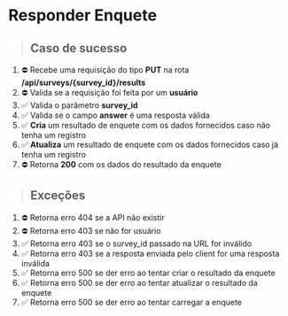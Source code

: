 # Responder Enquete

> ## Caso de sucesso
 
1. :no_entry: Recebe uma requisição do tipo **PUT** na rota **/api/surveys/{survey_id}/results**
2. :no_entry: Valida se a requisição foi feita por um **usuário**
3. :white_check_mark: Valida o parâmetro **survey_id**
4. :white_check_mark: Valida se o campo **answer** é uma resposta válida
5. :white_check_mark: **Cria** um resultado de enquete com os dados fornecidos caso não tenha um registro
6. :white_check_mark: **Atualiza** um resultado de enquete com os dados fornecidos caso já tenha um registro
7. :no_entry: Retorna **200** com os dados do resultado da enquete

> ## Exceções

1. :no_entry: Retorna erro 404 se a API não existir
2. :no_entry: Retorna erro 403 se não for usuário
3. :white_check_mark: Retorna erro 403 se o survey_id passado na URL for inválido
4. :white_check_mark: Retorna erro 403 se a resposta enviada pelo client for uma resposta inválida
5. :white_check_mark: Retorna erro 500 se der erro ao tentar criar o resultado da enquete
6. :white_check_mark: Retorna erro 500 se der erro ao tentar atualizar o resultado da enquete
7. :white_check_mark: Retorna erro 500 se der erro ao tentar carregar a enquete